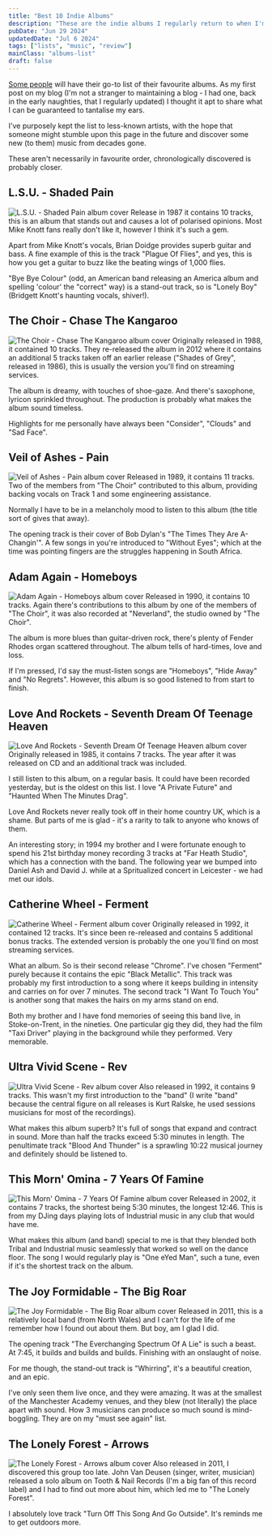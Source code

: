 ```yaml
---
title: "Best 10 Indie Albums"
description: "These are the indie albums I regularly return to when I'm not sure what to listen to."
pubDate: "Jun 29 2024"
updatedDate: "Jul 6 2024"
tags: ["lists", "music", "review"]
mainClass: "albums-list"
draft: false
---
```


[Some people](https://hicks.design/journal/hicks-design-best-15-albums) will have their go-to list of their favourite albums. As my first post on my blog (I'm not a stranger to maintaining a blog - I had one, back in the early naughties, that I regularly updated) I thought it apt to share what I can be guaranteed to tantalise my ears.

I've purposely kept the list to less-known artists, with the hope that someone might stumble upon this page in the future and discover some new (to them) music from decades gone.

These aren't necessarily in favourite order, chronologically discovered is probably closer.

## L.S.U. - Shaded Pain

![L.S.U. - Shaded Pain album cover](../../assets/images/l-s-u--shaded-pain.jpg) Release in 1987 it contains 10 tracks, this is an album that stands out and causes a lot of polarised opinions. Most Mike Knott fans really don't like it, however I think it's such a gem.

Apart from Mike Knott's vocals, Brian Doidge provides superb guitar and bass. A fine example of this is the track "Plague Of Flies", and yes, this is how you get a guitar to buzz like the beating wings of 1,000 flies.

"Bye Bye Colour" (odd, an American band releasing an America album and spelling 'colour' the "correct" way) is a stand-out track, so is "Lonely Boy" (Bridgett Knott's haunting vocals, shiver!).

## The Choir - Chase The Kangaroo

![The Choir - Chase The Kangaroo album cover](../../assets/images/the-choir--chase-the-kangaroo.jpg) Originally released in 1988, it contained 10 tracks. They re-released the album in 2012 where it contains an additional 5 tracks taken off an earlier release ("Shades of Grey", released in 1986), this is usually the version you'll find on streaming services.

The album is dreamy, with touches of shoe-gaze. And there's saxophone, lyricon sprinkled throughout. The production is probably what makes the album sound timeless.

Highlights for me personally have always been "Consider", "Clouds" and "Sad Face".

## Veil of Ashes - Pain

![Veil of Ashes - Pain album cover](../../assets/images/veil-of-ashes--pain.jpg) Released in 1989, it contains 11 tracks. Two of the members from "The Choir" contributed to this album, providing backing vocals on Track 1 and some engineering assistance.

Normally I have to be in a melancholy mood to listen to this album (the title sort of gives that away).

The opening track is their cover of Bob Dylan's "The Times They Are A-Changin'". A few songs in you're introduced to "Without Eyes"; which at the time was pointing fingers are the struggles happening in South Africa.

## Adam Again - Homeboys

![Adam Again - Homeboys album cover](../../assets/images/adam-again--homeboys.jpg) Released in 1990, it contains 10 tracks. Again there's contributions to this album by one of the members of "The Choir", it was also recorded at "Neverland", the studio owned by "The Choir".

The album is more blues than guitar-driven rock, there's plenty of Fender Rhodes organ scattered throughout. The album tells of hard-times, love and loss.

If I'm pressed, I'd say the must-listen songs are "Homeboys", "Hide Away" and "No Regrets". However, this album is so good listened to from start to finish.

## Love And Rockets - Seventh Dream Of Teenage Heaven

![Love And Rockets - Seventh Dream Of Teenage Heaven album cover](../../assets/images/love-and-rockets--seventh-dream-of-teenage-heaven.jpg) Originally released in 1985, it contains 7 tracks. The year after it was released on CD and an additional track was included.

I still listen to this album, on a regular basis. It could have been recorded yesterday, but is the oldest on this list. I love "A Private Future" and "Haunted When The Minutes Drag".

Love And Rockets never really took off in their home country UK, which is a shame. But parts of me is glad - it's a rarity to talk to anyone who knows of them.

An interesting story; in 1994 my brother and I were fortunate enough to spend his 21st birthday money recording 3 tracks at "Far Heath Studio", which has a connection with the band. The following year we bumped into Daniel Ash and David J. while at a Spritualized concert in Leicester - we had met our idols.

## Catherine Wheel - Ferment

![Catherine Wheel - Ferment album cover](../../assets/images/catherine-wheel--ferment.jpg) Originally released in 1992, it contained 12 tracks. It's since been re-released and contains 5 additional bonus tracks. The extended version is probably the one you'll find on most streaming services.

What an album. So is their second release "Chrome". I've chosen "Ferment" purely because it contains the epic "Black Metallic". This track was probably my first introduction to a song where it keeps building in intensity and carries on for over 7 minutes. The second track "I Want To Touch You" is another song that makes the hairs on my arms stand on end.

Both my brother and I have fond memories of seeing this band live, in Stoke-on-Trent, in the nineties. One particular gig they did, they had the film "Taxi Driver" playing in the background while they performed. Very memorable.

## Ultra Vivid Scene - Rev

![Ultra Vivid Scene - Rev album cover](../../assets/images/ultra-vivid-scene--rev.jpg) Also released in 1992, it contains 9 tracks. This wasn't my first introduction to the "band" (I write "band" because the central figure on all releases is Kurt Ralske, he used sessions musicians for most of the recordings).

What makes this album superb? It's full of songs that expand and contract in sound. More than half the tracks exceed 5:30 minutes in length. The penultimate track "Blood And Thunder" is a sprawling 10:22 musical journey and definitely should be listened to.

## This Morn' Omina - 7 Years Of Famine

![This Morn' Omina - 7 Years Of Famine album cover](../../assets/images/this-morn-omina--7-years-of-famine.jpg) Released in 2002, it contains 7 tracks, the shortest being 5:30 minutes, the longest 12:46. This is from my DJing days playing lots of Industrial music in any club that would have me.

What makes this album (and band) special to me is that they blended both Tribal and Industrial music seamlessly that worked so well on the dance floor. The song I would regularly play is "One eYed Man", such a tune, even if it's the shortest track on the album.

## The Joy Formidable - The Big Roar

![The Joy Formidable - The Big Roar album cover](../../assets/images/the-joy-formidable--the-big-roar.jpg) Released in 2011, this is a relatively local band (from North Wales) and I can't for the life of me remember how I found out about them. But boy, am I glad I did.

The opening track "The Everchanging Spectrum Of A Lie" is such a beast. At 7:45, it builds and builds and builds. Finishing with an onslaught of noise.

For me though, the stand-out track is "Whirring", it's a beautiful creation, and an epic.

I've only seen them live once, and they were amazing. It was at the smallest of the Manchester Academy venues, and they blew (not literally) the place apart with sound. How 3 musicians can produce so much sound is mind-boggling. They are on my "must see again" list.

## The Lonely Forest - Arrows

![The Lonely Forest - Arrows album cover](../../assets/images/the-lonely-forest--arrows.jpg) Also released in 2011, I discovered this group too late. John Van Deusen (singer, writer, musician) released a solo album on Tooth & Nail Records (I'm a big fan of this record label) and I had to find out more about him, which led me to "The Lonely Forest".

I absolutely love track "Turn Off This Song And Go Outside". It's reminds me to get outdoors more.
